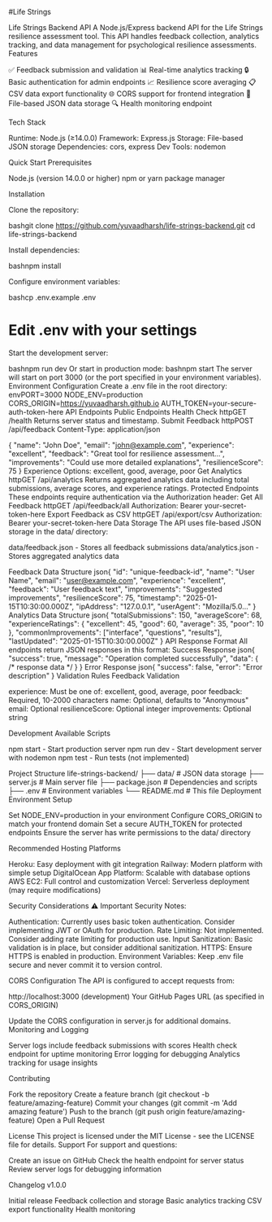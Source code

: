 #Life Strings

Life Strings Backend API
A Node.js/Express backend API for the Life Strings resilience assessment tool. This API handles feedback collection, analytics tracking, and data management for psychological resilience assessments.
Features

✅ Feedback submission and validation
📊 Real-time analytics tracking
🔒 Basic authentication for admin endpoints
📈 Resilience score averaging
📋 CSV data export functionality
🌐 CORS support for frontend integration
💾 File-based JSON data storage
🔍 Health monitoring endpoint

Tech Stack

Runtime: Node.js (≥14.0.0)
Framework: Express.js
Storage: File-based JSON storage
Dependencies: cors, express
Dev Tools: nodemon

Quick Start
Prerequisites

Node.js (version 14.0.0 or higher)
npm or yarn package manager

Installation

Clone the repository:

bashgit clone https://github.com/yuvaadharsh/life-strings-backend.git
cd life-strings-backend

Install dependencies:

bashnpm install

Configure environment variables:

bashcp .env.example .env
# Edit .env with your settings

Start the development server:

bashnpm run dev
Or start in production mode:
bashnpm start
The server will start on port 3000 (or the port specified in your environment variables).
Environment Configuration
Create a .env file in the root directory:
envPORT=3000
NODE_ENV=production
CORS_ORIGIN=https://yuvaadharsh.github.io
AUTH_TOKEN=your-secure-auth-token-here
API Endpoints
Public Endpoints
Health Check
httpGET /health
Returns server status and timestamp.
Submit Feedback
httpPOST /api/feedback
Content-Type: application/json

{
  "name": "John Doe",
  "email": "john@example.com",
  "experience": "excellent",
  "feedback": "Great tool for resilience assessment...",
  "improvements": "Could use more detailed explanations",
  "resilienceScore": 75
}
Experience Options: excellent, good, average, poor
Get Analytics
httpGET /api/analytics
Returns aggregated analytics data including total submissions, average scores, and experience ratings.
Protected Endpoints
These endpoints require authentication via the Authorization header:
Get All Feedback
httpGET /api/feedback/all
Authorization: Bearer your-secret-token-here
Export Feedback as CSV
httpGET /api/export/csv
Authorization: Bearer your-secret-token-here
Data Storage
The API uses file-based JSON storage in the data/ directory:

data/feedback.json - Stores all feedback submissions
data/analytics.json - Stores aggregated analytics data

Feedback Data Structure
json{
  "id": "unique-feedback-id",
  "name": "User Name",
  "email": "user@example.com",
  "experience": "excellent",
  "feedback": "User feedback text",
  "improvements": "Suggested improvements",
  "resilienceScore": 75,
  "timestamp": "2025-01-15T10:30:00.000Z",
  "ipAddress": "127.0.0.1",
  "userAgent": "Mozilla/5.0..."
}
Analytics Data Structure
json{
  "totalSubmissions": 150,
  "averageScore": 68,
  "experienceRatings": {
    "excellent": 45,
    "good": 60,
    "average": 35,
    "poor": 10
  },
  "commonImprovements": ["interface", "questions", "results"],
  "lastUpdated": "2025-01-15T10:30:00.000Z"
}
API Response Format
All endpoints return JSON responses in this format:
Success Response
json{
  "success": true,
  "message": "Operation completed successfully",
  "data": { /* response data */ }
}
Error Response
json{
  "success": false,
  "error": "Error description"
}
Validation Rules
Feedback Validation

experience: Must be one of: excellent, good, average, poor
feedback: Required, 10-2000 characters
name: Optional, defaults to "Anonymous"
email: Optional
resilienceScore: Optional integer
improvements: Optional string

Development
Available Scripts

npm start - Start production server
npm run dev - Start development server with nodemon
npm test - Run tests (not implemented)

Project Structure
life-strings-backend/
├── data/                 # JSON data storage
├── server.js            # Main server file
├── package.json         # Dependencies and scripts
├── .env                # Environment variables
└── README.md           # This file
Deployment
Environment Setup

Set NODE_ENV=production in your environment
Configure CORS_ORIGIN to match your frontend domain
Set a secure AUTH_TOKEN for protected endpoints
Ensure the server has write permissions to the data/ directory

Recommended Hosting Platforms

Heroku: Easy deployment with git integration
Railway: Modern platform with simple setup
DigitalOcean App Platform: Scalable with database options
AWS EC2: Full control and customization
Vercel: Serverless deployment (may require modifications)

Security Considerations
⚠️ Important Security Notes:

Authentication: Currently uses basic token authentication. Consider implementing JWT or OAuth for production.
Rate Limiting: Not implemented. Consider adding rate limiting for production use.
Input Sanitization: Basic validation is in place, but consider additional sanitization.
HTTPS: Ensure HTTPS is enabled in production.
Environment Variables: Keep .env file secure and never commit it to version control.

CORS Configuration
The API is configured to accept requests from:

http://localhost:3000 (development)
Your GitHub Pages URL (as specified in CORS_ORIGIN)

Update the CORS configuration in server.js for additional domains.
Monitoring and Logging

Server logs include feedback submissions with scores
Health check endpoint for uptime monitoring
Error logging for debugging
Analytics tracking for usage insights

Contributing

Fork the repository
Create a feature branch (git checkout -b feature/amazing-feature)
Commit your changes (git commit -m 'Add amazing feature')
Push to the branch (git push origin feature/amazing-feature)
Open a Pull Request

License
This project is licensed under the MIT License - see the LICENSE file for details.
Support
For support and questions:

Create an issue on GitHub
Check the health endpoint for server status
Review server logs for debugging information

Changelog
v1.0.0

Initial release
Feedback collection and storage
Basic analytics tracking
CSV export functionality
Health monitoring

